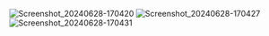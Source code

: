 ![Screenshot_20240628-170420](https://github.com/Prayas-21/ReactNative/assets/138648241/29738c25-1842-469a-818c-1b823cc65d74)
![Screenshot_20240628-170427](https://github.com/Prayas-21/ReactNative/assets/138648241/fdc06331-5362-480d-be17-293e5093ca4a)
![Screenshot_20240628-170431](https://github.com/Prayas-21/ReactNative/assets/138648241/700e861c-86c9-4e62-9511-43f2fa862c56)



